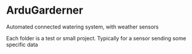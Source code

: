 # ArduGarderner
Automated connected watering system, with weather sensors

Each folder is a test or small project. Typically for a sensor sending some specific data
